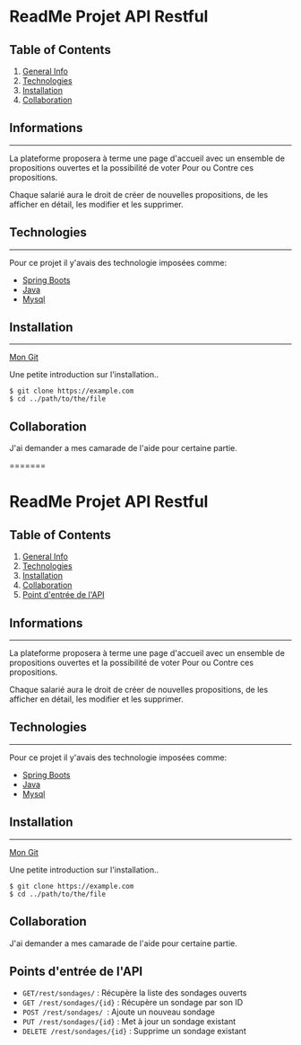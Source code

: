# ReadMe Projet API Restful

## Table of Contents
1. [General Info](#general-info)
2. [Technologies](#technologies)
3. [Installation](#installation)
4. [Collaboration](#collaboration)




## Informations
***

La plateforme proposera à terme une page d'accueil avec un ensemble de propositions 
ouvertes et la possibilité de voter Pour ou Contre ces propositions. 

Chaque salarié aura le droit de créer de nouvelles propositions, de les afficher en détail, les modifier et les supprimer.


## Technologies
***

Pour ce projet il y'avais des technologie imposées comme:

* [Spring Boots](https://docs.spring.io/spring-boot/docs/current/reference/htmlsingle/)
* [Java](https://docs.oracle.com/en/java/)
* [Mysql](https://dev.mysql.com/doc/)

## Installation
***
[Mon Git](https://github.com/VirapinEthan)

Une petite introduction sur l'installation..
```
$ git clone https://example.com
$ cd ../path/to/the/file
```

## Collaboration

J'ai demander a mes camarade de l'aide pour certaine partie.

=======
# ReadMe Projet API Restful

## Table of Contents
1. [General Info](#general-info)
2. [Technologies](#technologies)
3. [Installation](#installation)
4. [Collaboration](#collaboration)
5. [Point d'entrée de l'API](#Mapping)




## Informations
***

La plateforme proposera à terme une page d'accueil avec un ensemble de propositions 
ouvertes et la possibilité de voter Pour ou Contre ces propositions. 

Chaque salarié aura le droit de créer de nouvelles propositions, de les afficher en détail, les modifier et les supprimer.


## Technologies
***

Pour ce projet il y'avais des technologie imposées comme:

* [Spring Boots](https://docs.spring.io/spring-boot/docs/current/reference/htmlsingle/)
* [Java](https://docs.oracle.com/en/java/)
* [Mysql](https://dev.mysql.com/doc/)

## Installation
***
[Mon Git](https://github.com/VirapinEthan)

Une petite introduction sur l'installation..
```
$ git clone https://example.com
$ cd ../path/to/the/file
```

## Collaboration

J'ai demander a mes camarade de l'aide pour certaine partie.


## Points d'entrée de l'API

- `GET/rest/sondages/` : Récupère la liste des sondages ouverts
- `GET /rest/sondages/{id}` : Récupère un sondage par son ID
- `POST /rest/sondages/ `: Ajoute un nouveau sondage
- `PUT /rest/sondages/{id}` : Met à jour un sondage existant
- `DELETE /rest/sondages/{id}` : Supprime un sondage existant

